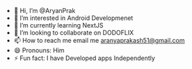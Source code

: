 - 👋 Hi, I’m @AryanPrak
- 👀 I’m interested in Android Developmenet
- 🌱 I’m currently learning NextJS
- 💞️ I’m looking to collaborate on DODOFLIX
- 📫 How to reach me email me aranyaprakash51@gmail.com
- 😄 Pronouns: Him
- ⚡ Fun fact: I have Developed apps Independently 

<!---
AryanPrak/AryanPrak is a ✨ special ✨ repository because its `README.md` (this file) appears on your GitHub profile.
You can click the Preview link to take a look at your changes.
--->
